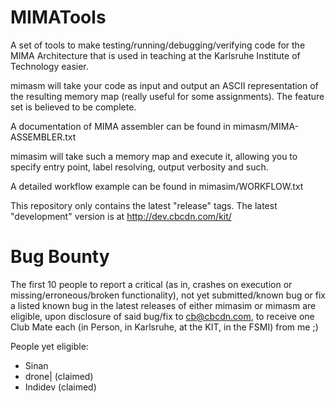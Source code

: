 MIMATools
=========

A set of tools to make testing/running/debugging/verifying code for the MIMA Architecture that is used in teaching at the Karlsruhe Institute of Technology easier.

mimasm will take your code as input and output an ASCII representation of the resulting memory map (really useful for some assignments). The feature set is believed to be complete.

A documentation of MIMA assembler can be found in mimasm/MIMA-ASSEMBLER.txt


mimasim will take such a memory map and execute it, allowing you to specify entry point, label resolving, output verbosity and such. 

A detailed workflow example can be found in mimasim/WORKFLOW.txt

This repository only contains the latest "release" tags. The latest "development" version is at http://dev.cbcdn.com/kit/

Bug Bounty
==========
The first 10 people to report a critical (as in, crashes on execution or missing/erroneous/broken functionality), 
not yet submitted/known bug or fix a listed known bug in the latest releases of either mimasim or mimasm are eligible,
upon disclosure of said bug/fix to cb@cbcdn.com, to receive one Club Mate each (in Person, in Karlsruhe, at the KIT, 
in the FSMI) from me ;)

People yet eligible:

* Sinan
* drone| (claimed)
* Indidev (claimed)